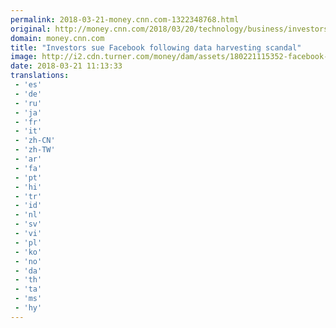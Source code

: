 ```yaml
---
permalink: 2018-03-21-money.cnn.com-1322348768.html
original: http://money.cnn.com/2018/03/20/technology/business/investors-sue-facebook-cambridge-analytica/index.html
domain: money.cnn.com
title: "Investors sue Facebook following data harvesting scandal"
image: http://i2.cdn.turner.com/money/dam/assets/180221115352-facebook-hq-780x439.jpg
date: 2018-03-21 11:13:33
translations: 
 - 'es'
 - 'de'
 - 'ru'
 - 'ja'
 - 'fr'
 - 'it'
 - 'zh-CN'
 - 'zh-TW'
 - 'ar'
 - 'fa'
 - 'pt'
 - 'hi'
 - 'tr'
 - 'id'
 - 'nl'
 - 'sv'
 - 'vi'
 - 'pl'
 - 'ko'
 - 'no'
 - 'da'
 - 'th'
 - 'ta'
 - 'ms'
 - 'hy'
---
```


